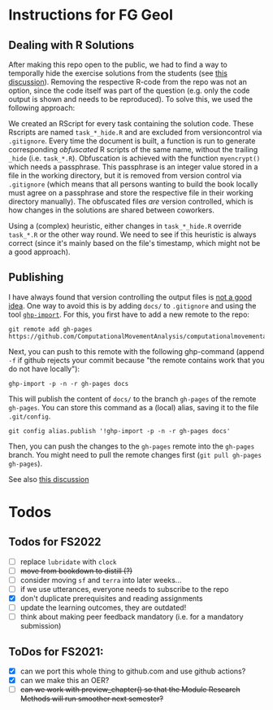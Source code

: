 # Instructions for FG GeoI

## Dealing with R Solutions

After making this repo open to the public, we had to find a way to temporally hide the exercise solutions from the students (see [this discussion](https://github.com/orgs/ComputationalMovementAnalysis/teams/core-team/discussions/2)). Removing the respective R-code from the repo was not an option, since the code itself was part of the question (e.g. only the code output is shown and needs to be reproduced). To solve this, we used the following approach: 

We created an RScript for every task containing the solution code. These Rscripts are named `task_*_hide.R` and are excluded from versioncontrol via `.gitignore`. Every time the document is built, a function is run to generate corresponding *obfuscated* R scripts of the same name, without the trailing `_hide` (i.e. `task_*.R`). Obfuscation is achieved with the function `myencrypt()` which needs a passphrase. This passphrase is an integer value stored in a file in the working directory, but it is removed from version control via `.gitignore` (which means that all persons wanting to build the book locally must agree on a passphrase and store the respective file in their working directory manually). The obfuscated files *are* version controlled, which is how changes in the solutions are shared between coworkers.

Using a (complex) heuristic, either changes in `task_*_hide.R` override `task_*.R` or the other way round. We need to see if this heuristic is always correct (since it's mainly based on the file's timestamp, which might not be a good approach).


## Publishing

I have always found that version controlling the output files is [not a good idea](https://stackoverflow.com/q/67664158/4139249). One way to avoid this is by adding `docs/` to `.gitignore` and using the tool [`ghp-import`](https://pypi.org/project/ghp-import/). For this, you first have to add a new remote to the repo:

```
git remote add gh-pages https://github.com/ComputationalMovementAnalysis/computationalmovementanalysis.github.io
```

Next, you can push to this remote with the following ghp-command (append `-f` if github rejects your commit because "the remote contains work that you do not have locally"):

```
ghp-import -p -n -r gh-pages docs
```

This will publish the content of `docs/` to the branch `gh-pages` of the remote `gh-pages`. You can store this command as a (local) alias, saving it to the file `.git/config`.

```
git config alias.publish '!ghp-import -p -n -r gh-pages docs'
``` 

Then, you can push the changes to the `gh-pages` remote into the `gh-pages` branch. You might need to pull the remote changes first (`git pull gh-pages gh-pages`).


See also [this discussion](https://github.com/orgs/ComputationalMovementAnalysis/teams/core-team/discussions/11)



# Todos

## Todos for FS2022

- [ ] replace `lubridate` with `clock`
- [ ] ~~move from bookdown to distill (?)~~
- [ ] consider moving `sf` and `terra` into later weeks...
- [ ] if we use utterances, everyone needs to subscribe to the repo
- [x] don't duplicate prerequisites and reading assignments
- [ ] update the learning outcomes, they are outdated!
- [ ] think about making peer feedback mandatory (i.e. for a mandatory submission)

## ToDos for FS2021:

- [x] can we port this whole thing to github.com and use github actions?
- [x] can we make this an OER?
- [ ] ~~can we work with preview_chapter() so that the Module Research Methods will run smoother next semester?~~

